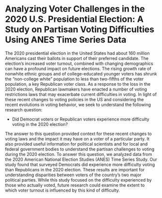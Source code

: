 # Analyzing Voter Challenges in the 2020 U.S. Presidential Election: A Study on Partisan Voting Difficulties Using ANES Time Series Data 

The 2020 presidential election in the United States had about 160 million Americans cast their ballots in support of their preferred candidate. The election’s increased voter turnout, combined with changing demographics can have a profound impact on future elections. The rising growth rate of nonwhite ethnic groups and of college-educated younger voters has shrunk the “non-college white” population to less than two-fifths of the voter population, a key Republican voter class. As a response to the loss in the 2020 election, Republican lawmakers have enacted a number of voting restrictions laws that may exacerbate current difficulties in voting. In light of these recent changes to voting policies in the US and considering the recent evolutions in voting behavior, we seek to understand the following research question:

* Did Democrat voters or Republican voters experience more difficulty voting in the 2020 election?

The answer to this question provided context for these recent changes to voting laws and the impact it may have on a voter of a particular party. It also provided useful information for political scientists and for local and federal government bodies to understand the partisan challenges to voting during the 2020 election.
To answer this question, we analyzed data from the 2020 American National Election Studies (ANES) Time Series Study. Our study found that surveyed Democrats did experience more difficulty voting than Republicans in the 2020 election. These results are important for understanding disparities between voters of the country’s two major political parties. While this study focused on the difficulty experienced by those who actually voted, future research could examine the extent to which voter turnout is influenced by this kind of difficulty.